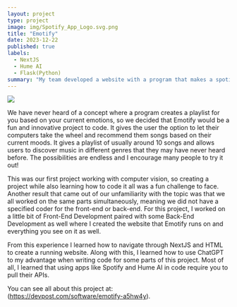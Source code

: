 ```yaml
---
layout: project
type: project
image: img/Spotify_App_Logo.svg.png
title: "Emotify"
date: 2023-12-22
published: true
labels:
  - NextJS
  - Hume AI
  - Flask(Python)
summary: "My team developed a website with a program that makes a spotify playlist for you based on your current facial expression that won first place in the 2023 SacHacks hackathon competition."
---
```


<img class="img-fluid" src="../img/cotton/Smiley.svg.png">

We have never heard of a concept where a program creates a playlist for you based on your current emotions, so we decided that Emotify would be a fun and innovative project to code. It gives the user the option to let their computers take the wheel and recommend them songs based on their current moods. It gives a playlist of usually around 10 songs and allows users to discover music in different genres that they may have never heard before. The possibilities are endless and I encourage many people to try it out! 

This was our first project working with computer vision, so creating a project while also learning how to code it all was a fun challenge to face. Another result that came out of our unfamiliarity with the topic was that we all worked on the same parts simultaneously, meaning we did not have a specified coder for the front-end or back-end. For this project, I worked on a little bit of Front-End Development paired with some Back-End Development as well where I created the website that Emotify runs on and everything you see on it as well. 

From this experience I learned how to navigate through NextJS and HTML to create a running website. Along with this, I learned how to use ChatGPT to my advantage when writing code for some parts of this project. Most of all, I learned that using apps like Spotify and Hume AI in code require you to pull their APIs.

You can see all about this project at: (https://devpost.com/software/emotify-a5hw4y).

